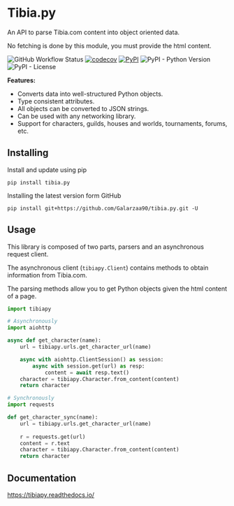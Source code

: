 # Tibia.py
An API to parse Tibia.com content into object oriented data.

No fetching is done by this module, you must provide the html content.

![GitHub Workflow Status](https://img.shields.io/github/actions/workflow/status/Galarzaa90/tibia.py/build.yml)
[![codecov](https://codecov.io/gh/Galarzaa90/tibia.py/branch/master/graph/badge.svg?token=mS9Wxv6O2F)](https://codecov.io/gh/Galarzaa90/tibia.py)
[![PyPI](https://img.shields.io/pypi/v/tibia.py.svg)](https://pypi.python.org/pypi/tibia.py/)
![PyPI - Python Version](https://img.shields.io/pypi/pyversions/tibia.py.svg)
![PyPI - License](https://img.shields.io/pypi/l/tibia.py.svg)


**Features:**

- Converts data into well-structured Python objects.
- Type consistent attributes.
- All objects can be converted to JSON strings.
- Can be used with any networking library.
- Support for characters, guilds, houses and worlds, tournaments, forums, etc.

## Installing
Install and update using pip

```commandline
pip install tibia.py
```

Installing the latest version form GitHub

```commandline
pip install git+https://github.com/Galarzaa90/tibia.py.git -U
```

## Usage
This library is composed of two parts, parsers and an asynchronous request client.

The asynchronous client (`tibiapy.Client`) contains methods to obtain information from Tibia.com.

The parsing methods allow you to get Python objects given the html content of a page.

```python
import tibiapy

# Asynchronously
import aiohttp

async def get_character(name):
    url = tibiapy.urls.get_character_url(name)

    async with aiohttp.ClientSession() as session:
        async with session.get(url) as resp:
            content = await resp.text()
    character = tibiapy.Character.from_content(content)
    return character

# Synchronously
import requests

def get_character_sync(name):
    url = tibiapy.urls.get_character_url(name)
    
    r = requests.get(url)
    content = r.text
    character = tibiapy.Character.from_content(content)
    return character

```

## Documentation
https://tibiapy.readthedocs.io/
